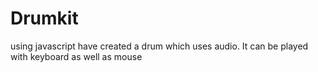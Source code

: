 # Drumkit
using javascript have created a drum which uses audio.
It can be played with keyboard as well as mouse
